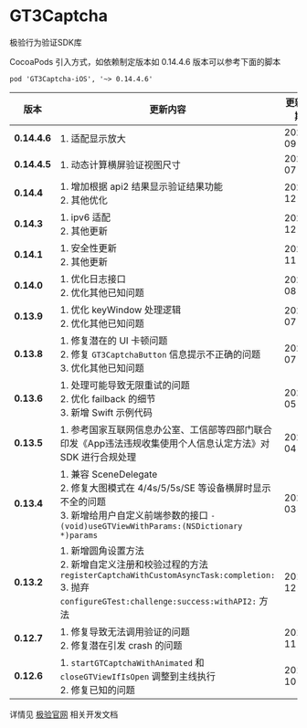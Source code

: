 # GT3Captcha
极验行为验证SDK库

CocoaPods 引入方式，如依赖制定版本如 0.14.4.6 版本可以参考下面的脚本 

`pod 'GT3Captcha-iOS', '~> 0.14.4.6'`

版本|更新内容|更新日期
-----|-----|-----
**0.14.4.6**  |1. 适配显示放大| 2021-09-09
**0.14.4.5**  |1. 动态计算横屏验证视图尺寸| 2021-07-02
**0.14.4**  |1. 增加根据 api2 结果显示验证结果功能 <br> 2. 其他优化| 2020-12-24
**0.14.3**  |1. ipv6 适配 <br> 2. 其他更新| 2020-12-10
**0.14.1**  |1. 安全性更新 <br> 2. 其他更新| 2020-11-18
**0.14.0**  |1. 优化日志接口 </br> 2. 优化其他已知问题| 2020-08-04
**0.13.9**  |1. 优化 keyWindow 处理逻辑 </br> 2. 优化其他已知问题| 2020-07-24
**0.13.8**  |1. 修复潜在的 UI 卡顿问题 </br> 2. 修复 `GT3CaptchaButton` 信息提示不正确的问题 </br> 3. 优化其他已知问题| 2020-07-01
**0.13.6**  |1. 处理可能导致无限重试的问题 </br> 2. 优化 failback 的细节 </br> 3. 新增 Swift 示例代码| 2020-05-06
**0.13.5**  |1. 参考国家互联网信息办公室、工信部等四部门联合印发《App违法违规收集使用个人信息认定方法》对 SDK 进行合规处理 | 2020-04-23
**0.13.4**  |1. 兼容 SceneDelegate </br> 2. 修复大图模式在 4/4s/5/5s/SE 等设备横屏时显示不全的问题 </br> 3. 新增给用户自定义前端参数的接口 `- (void)useGTViewWithParams:(NSDictionary *)params`|2020-03-17
**0.13.2**  |1. 新增圆角设置方法 </br> 2. 新增自定义注册和校验过程的方法 `registerCaptchaWithCustomAsyncTask:completion:` </br> 3. 抛弃 `configureGTest:challenge:success:withAPI2:` 方法| 2019-12-17
**0.12.7**  |1. 修复导致无法调用验证的问题 </br> 2. 修复潜在引发 crash 的问题 | 2019-11-11
**0.12.6**  |1. `startGTCaptchaWithAnimated` 和 `closeGTViewIfIsOpen` 调整到主线执行 </br> 2. 修复已知的问题 | 2019-10-14


详情见 [极验官网](http://www.geetest.com) 相关开发文档
